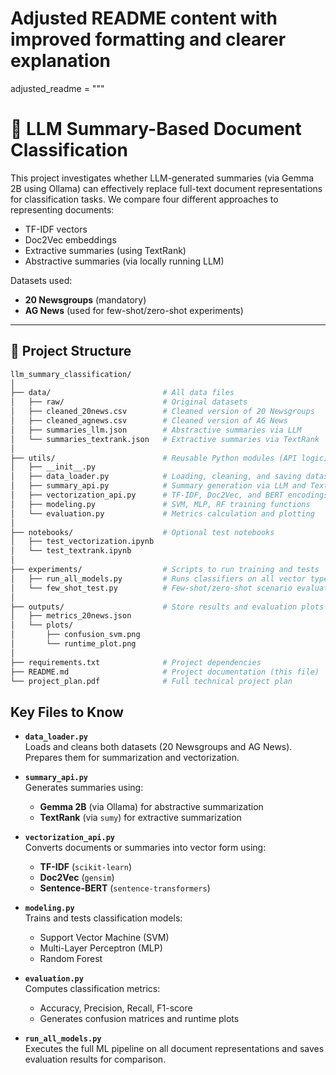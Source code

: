 # Adjusted README content with improved formatting and clearer explanation

adjusted_readme = """
# 🧠 LLM Summary-Based Document Classification

This project investigates whether LLM-generated summaries (via Gemma 2B using Ollama) can effectively replace full-text document representations for classification tasks. We compare four different approaches to representing documents:

- TF-IDF vectors
- Doc2Vec embeddings
- Extractive summaries (using TextRank)
- Abstractive summaries (via locally running LLM)

Datasets used:
- **20 Newsgroups** (mandatory)
- **AG News** (used for few-shot/zero-shot experiments)

---

## 📁 Project Structure

```bash
llm_summary_classification/
│
├── data/                         # All data files
│   ├── raw/                      # Original datasets
│   ├── cleaned_20news.csv        # Cleaned version of 20 Newsgroups
│   ├── cleaned_agnews.csv        # Cleaned version of AG News
│   ├── summaries_llm.json        # Abstractive summaries via LLM
│   └── summaries_textrank.json   # Extractive summaries via TextRank
│
├── utils/                        # Reusable Python modules (API logic)
│   ├── __init__.py
│   ├── data_loader.py            # Loading, cleaning, and saving datasets
│   ├── summary_api.py            # Summary generation via LLM and TextRank
│   ├── vectorization_api.py      # TF-IDF, Doc2Vec, and BERT encodings
│   ├── modeling.py               # SVM, MLP, RF training functions
│   └── evaluation.py             # Metrics calculation and plotting
│
├── notebooks/                    # Optional test notebooks
│   ├── test_vectorization.ipynb
│   └── test_textrank.ipynb
│
├── experiments/                  # Scripts to run training and tests
│   ├── run_all_models.py         # Runs classifiers on all vector types
│   └── few_shot_test.py          # Few-shot/zero-shot scenario evaluation
│
├── outputs/                      # Store results and evaluation plots
│   ├── metrics_20news.json
│   └── plots/
│       ├── confusion_svm.png
│       └── runtime_plot.png
│
├── requirements.txt              # Project dependencies
├── README.md                     # Project documentation (this file)
└── project_plan.pdf              # Full technical project plan
```
##  Key Files to Know

- **`data_loader.py`**  
  Loads and cleans both datasets (20 Newsgroups and AG News). Prepares them for summarization and vectorization.

- **`summary_api.py`**  
  Generates summaries using:
  - **Gemma 2B** (via Ollama) for abstractive summarization  
  - **TextRank** (via `sumy`) for extractive summarization

- **`vectorization_api.py`**  
  Converts documents or summaries into vector form using:
  - **TF-IDF** (`scikit-learn`)  
  - **Doc2Vec** (`gensim`)  
  - **Sentence-BERT** (`sentence-transformers`)

- **`modeling.py`**  
  Trains and tests classification models:
  - Support Vector Machine (SVM)  
  - Multi-Layer Perceptron (MLP)  
  - Random Forest

- **`evaluation.py`**  
  Computes classification metrics:
  - Accuracy, Precision, Recall, F1-score  
  - Generates confusion matrices and runtime plots

- **`run_all_models.py`**  
  Executes the full ML pipeline on all document representations and saves evaluation results for comparison.
